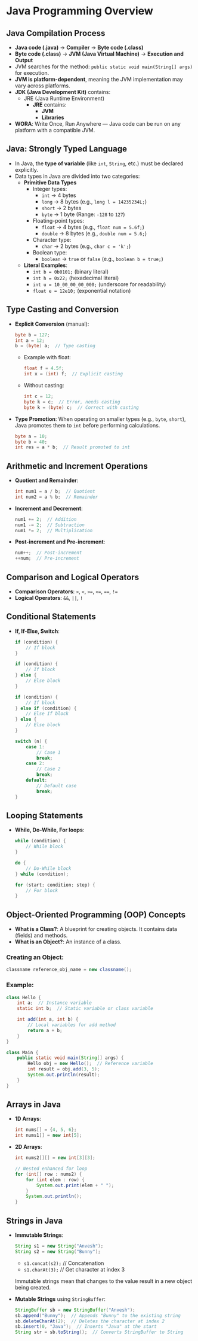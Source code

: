 
# Java Programming Overview

## Java Compilation Process

- **Java code (.java)** -> **Compiler** -> **Byte code (.class)**
- **Byte code (.class)** -> **JVM (Java Virtual Machine)** -> **Execution and Output**
- JVM searches for the method: `public static void main(String[] args)` for execution.
- **JVM is platform-dependent**, meaning the JVM implementation may vary across platforms.
- **JDK (Java Development Kit)** contains:
  - JRE (Java Runtime Environment)
    - **JRE** contains:
      - **JVM**
      - **Libraries**
- **WORA**: Write Once, Run Anywhere — Java code can be run on any platform with a compatible JVM.

## Java: Strongly Typed Language

- In Java, the **type of variable** (like `int`, `String`, etc.) must be declared explicitly.
- Data types in Java are divided into two categories:
  - **Primitive Data Types**
    - Integer types:
      - `int` -> 4 bytes
      - `long` -> 8 bytes (e.g., `long l = 14235234L;`)
      - `short` -> 2 bytes
      - `byte` -> 1 byte (Range: `-128` to `127`)
    - Floating-point types:
      - `float` -> 4 bytes (e.g., `float num = 5.6f;`)
      - `double` -> 8 bytes (e.g., `double num = 5.6;`)
    - Character type:
      - `char` -> 2 bytes (e.g., `char c = 'k';`)
    - Boolean type:
      - `boolean` -> `true` or `false` (e.g., `boolean b = true;`)
  - **Literal Examples**:
    - `int b = 0b0101;` (binary literal)
    - `int h = 0x22;` (hexadecimal literal)
    - `int u = 10_00_00_00_000;` (underscore for readability)
    - `float e = 12e10;` (exponential notation)

## Type Casting and Conversion

- **Explicit Conversion** (manual):
  ```java
  byte b = 127;
  int a = 12;
  b = (byte) a;  // Type casting
  ```
  - Example with float:
    ```java
    float f = 4.5f;
    int x = (int) f;  // Explicit casting
    ```
  - Without casting:
    ```java
    int c = 12;
    byte k = c;  // Error, needs casting
    byte k = (byte) c;  // Correct with casting
    ```

- **Type Promotion**: When operating on smaller types (e.g., `byte`, `short`), Java promotes them to `int` before performing calculations.
  ```java
  byte a = 10;
  byte b = 40;
  int res = a * b;  // Result promoted to int
  ```

## Arithmetic and Increment Operations

- **Quotient and Remainder**:
  ```java
  int num1 = a / b;  // Quotient
  int num2 = a % b;  // Remainder
  ```
- **Increment and Decrement**:
  ```java
  num1 += 2;  // Addition
  num1 -= 2;  // Subtraction
  num1 *= 2;  // Multiplication
  ```

- **Post-increment and Pre-increment**:
  ```java
  num++;  // Post-increment
  ++num;  // Pre-increment
  ```

## Comparison and Logical Operators

- **Comparison Operators**: `>`, `<`, `>=`, `<=`, `==`, `!=`
- **Logical Operators**: `&&`, `||`, `!`

## Conditional Statements

- **If, If-Else, Switch**:
  ```java
  if (condition) {
      // If block
  }

  if (condition) {
      // If block
  } else {
      // Else block
  }

  if (condition) {
      // If block
  } else if (condition) {
      // Else If block
  } else {
      // Else block
  }

  switch (n) {
      case 1:
          // Case 1
          break;
      case 2:
          // Case 2
          break;
      default:
          // Default case
          break;
  }
  ```

## Looping Statements

- **While, Do-While, For loops**:
  ```java
  while (condition) {
      // While block
  }

  do {
      // Do-While block
  } while (condition);

  for (start; condition; step) {
      // For block
  }
  ```

## Object-Oriented Programming (OOP) Concepts

- **What is a Class?**: A blueprint for creating objects. It contains data (fields) and methods.
- **What is an Object?**: An instance of a class.

### Creating an Object:
```java
classname reference_obj_name = new classname();
```

### Example:
```java
class Hello {
    int a;  // Instance variable
    static int b;  // Static variable or class variable

    int add(int a, int b) {
        // Local variables for add method
        return a + b;
    }
}

class Main {
    public static void main(String[] args) {
        Hello obj = new Hello();  // Reference variable
        int result = obj.add(3, 5);
        System.out.println(result);
    }
}
```

## Arrays in Java

- **1D Arrays**:
  ```java
  int nums[] = {4, 5, 6};
  int nums1[] = new int[5];
  ```

- **2D Arrays**:
  ```java
  int nums2[][] = new int[3][3];

  // Nested enhanced for loop
  for (int[] row : nums2) {
      for (int elem : row) {
          System.out.print(elem + " ");
      }
      System.out.println();
  }
  ```

## Strings in Java

- **Immutable Strings**:
  ```java
  String s1 = new String("Anvesh");
  String s2 = new String("Bunny");
  ```

  - `s1.concat(s2);` // Concatenation
  - `s1.charAt(3);` // Get character at index 3

  Immutable strings mean that changes to the value result in a new object being created.

- **Mutable Strings** using `StringBuffer`:
  ```java
  StringBuffer sb = new StringBuffer("Anvesh");
  sb.append("Bunny");  // Appends "Bunny" to the existing string
  sb.deleteCharAt(2);  // Deletes the character at index 2
  sb.insert(0, "Java");  // Inserts "Java" at the start
  String str = sb.toString();  // Converts StringBuffer to String
  ```
